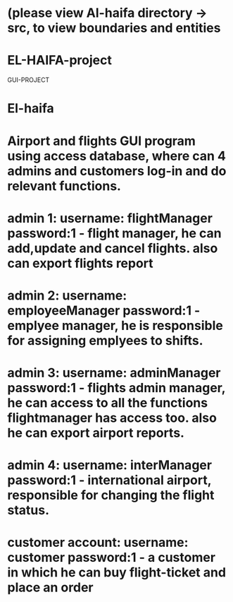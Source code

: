 # (please view Al-haifa directory -> src, to view boundaries and entities
# EL-HAIFA-project
GUI-PROJECT
# El-haifa
# Airport and flights GUI program using access database, where can 4 admins and customers log-in and do relevant functions.
# admin 1: username: flightManager password:1 - flight manager, he can add,update and cancel flights. also can export flights report
# admin 2: username: employeeManager password:1 - emplyee manager, he is responsible for assigning emplyees to shifts.
# admin 3: username: adminManager password:1 - flights admin manager, he can access to all the functions flightmanager has access too. also he can export airport reports.
# admin 4: username: interManager password:1 - international airport, responsible for changing the flight status.
# customer account: username: customer password:1 - a customer in which he can buy flight-ticket and place an order
